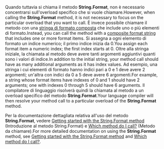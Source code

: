 
<span data-ttu-id="99082-101">Quando tuttavia si chiama il metodo **String.Format**, non è necessario concentrarsi sull'overload specifico che si vuole chiamare.</span><span class="sxs-lookup"><span data-stu-id="99082-101">However, when calling the **String.Format** method, it is not necessary to focus on the particular overload that you want to call.</span></span> <span data-ttu-id="99082-102">È invece possibile chiamare il metodo con una [stringa di formato composta](~/docs/standard/base-types/composite-formatting.md) che include uno o più elementi di formato.</span><span class="sxs-lookup"><span data-stu-id="99082-102">Instead, you can call the method with a [composite format string](~/docs/standard/base-types/composite-formatting.md) that includes one or more format items.</span></span> <span data-ttu-id="99082-103">Si assegna a ogni elemento di formato un indice numerico; il primo indice inizia da 0.</span><span class="sxs-lookup"><span data-stu-id="99082-103">You assign each format item a numeric index; the first index starts at 0.</span></span> <span data-ttu-id="99082-104">Oltre alla stringa iniziale, la chiamata al metodo deve avere tanti argomenti aggiuntivi quanti sono i valori di indice.</span><span class="sxs-lookup"><span data-stu-id="99082-104">In addition to the initial string, your method call should have as many additional arguments as it has index values.</span></span> <span data-ttu-id="99082-105">Ad esempio, una stringa i cui elementi di formato hanno indici pari a 0 e 1 deve avere 2 argomenti; un'altra con indici da 0 a 5 deve avere 6 argomenti.</span><span class="sxs-lookup"><span data-stu-id="99082-105">For example, a string whose format items have indexes of 0 and 1 should have 2 arguments; one with indexes 0 through 5 should have 6 arguments.</span></span> <span data-ttu-id="99082-106">Il compilatore di linguaggio risolverà quindi la chiamata al metodo a un overload specifico del metodo **String.Format**.</span><span class="sxs-lookup"><span data-stu-id="99082-106">Your language compiler will then resolve your method call to a particular overload of the **String.Format** method.</span></span>   
 
<span data-ttu-id="99082-107">Per la documentazione dettagliata relativa all'uso del metodo **String.Format**, vedere [Getting started with the String.Format method](#Starting) (Introduzione al metodo String.Format) e [Which method do I call?](#FTaskList) (Metodo da chiamare).</span><span class="sxs-lookup"><span data-stu-id="99082-107">For more detailed documentation on using the **String.Format** method, see [Getting started with the String.Format method](#Starting) and [Which method do I call?](#FTaskList).</span></span>    
